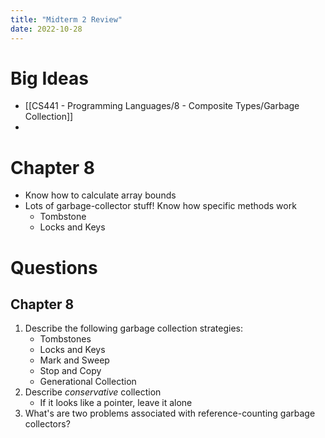```yaml
---
title: "Midterm 2 Review"
date: 2022-10-28
---
```


# Big Ideas
* [[CS441 - Programming Languages/8 - Composite Types/Garbage Collection]]
* 

# Chapter 8
* Know how to calculate array bounds
* Lots of garbage-collector stuff! Know how specific methods work
	* Tombstone
	* Locks and Keys

# Questions
## Chapter 8

1. Describe the following garbage collection strategies:
	* Tombstones
	* Locks and Keys
	* Mark and Sweep
	* Stop and Copy
	* Generational Collection
3. Describe *conservative* collection
	* If it looks like a pointer, leave it alone
4. What's are two problems associated with reference-counting garbage collectors?